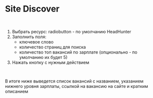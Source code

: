 <h1>Site Discover</h1>
<br>
<ol>
<li>Выбрать ресурс: radiobutton - по умолчанию HeadHunter</li>
<li>Заполнить поля: 
<ul>
<li>ключевое слово</li>
<li>количество страниц для поиска</li>
<li>количество топ вакансий по зарплате (опционально - по умолчанию их будет 5)</li>
</ul>
</li>
<li>Нажать кнопку с нужным действием</li>
</ol>
<br>
<p>
В итоге ниже выведется список вакансий с названием, 
указанием нижнего уровня зарплаты, 
ссылкой на вакансию на сайте 
и кратким описанием 
</p>